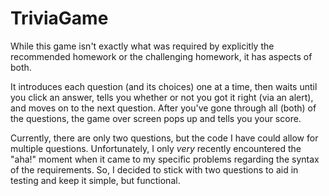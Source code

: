# TriviaGame
While this game isn't exactly what was required by explicitly the recommended homework or the challenging homework, it has aspects of both.

It introduces each question (and its choices) one at a time, then waits until you click an answer, tells you whether or not you got it
right (via an alert), and moves on to the next question. After you've gone through all (both) of the questions, the game over screen
pops up and tells you your score.

Currently, there are only two questions, but the code I have could allow for multiple questions. Unfortunately, I only *very* recently
encountered the "aha!" moment when it came to my specific problems regarding the syntax of the requirements. So, I decided to stick with two questions to aid in testing and keep it simple, but functional.

